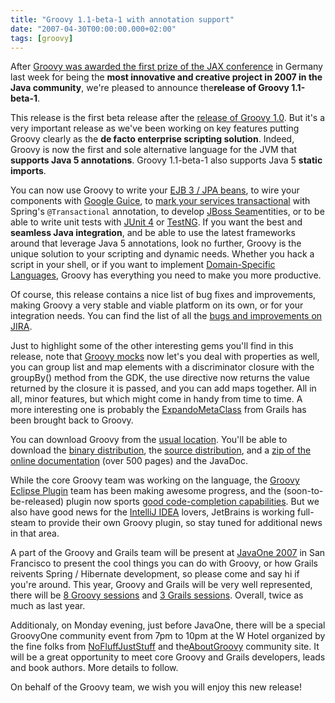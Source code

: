 ```yaml
---
title: "Groovy 1.1-beta-1 with annotation support"
date: "2007-04-30T00:00:00.000+02:00"
tags: [groovy]
---
```


After [Groovy was awarded the first prize of the JAX conference](http://glaforge.free.fr/weblog/index.php?itemid=210) in Germany last week for being the **most innovative and creative project in 2007 in the Java community**, we're pleased to announce the**release of Groovy 1.1-beta-1**.

This release is the first beta release after the [release of Groovy 1.0](http://glaforge.free.fr/weblog/index.php?itemid=200). But it's a very important release as we've been working on key features putting Groovy clearly as the **de facto enterprise scripting solution**. Indeed, Groovy is now the first and sole alternative language for the JVM that **supports Java 5 annotations**. Groovy 1.1-beta-1 also supports Java 5 **static imports**.

You can now use Groovy to write your [EJB 3 / JPA beans](http://www.curious-creature.org/2007/03/25/persistence-made-easy-with-groovy-and-jpa/), to wire your components with [Google Guice](http://glaforge.free.fr/weblog/index.php?itemid=208), to [mark your services transactional](http://jroller.com/page/buggybean?entry=using_groovy_spring_and_javaconfig1) with Spring's `@Transactional` annotation, to develop [JBoss Seam](http://www.jboss.com/products/seam)entities, or to be able to write unit tests with [JUnit 4](http://groovy.codehaus.org/Using+JUnit+4+with+Groovy) or [TestNG](http://code.google.com/p/testngroove/). If you want the best and **seamless Java integration**, and be able to use the latest frameworks around that leverage Java 5 annotations, look no further, Groovy is the unique solution to your scripting and dynamic needs. Whether you hack a script in your shell, or if you want to implement [Domain-Specific Languages](http://groovy.codehaus.org/Writing+Domain-Specific+Languages), Groovy has everything you need to make you more productive.

Of course, this release contains a nice list of bug fixes and improvements, making Groovy a very stable and viable platform on its own, or for your integration needs. You can find the list of all the [bugs and improvements on JIRA](http://jira.codehaus.org/browse/GROOVY).

Just to highlight some of the other interesting gems you'll find in this release, note that [Groovy mocks](http://groovy.codehaus.org/Groovy+Mocks) now let's you deal with properties as well, you can group list and map elements with a discriminator closure with the groupBy() method from the GDK, the use directive now returns the value returned by the closure it is passed, and you can add maps together. All in all, minor features, but which might come in handy from time to time. A more interesting one is probably the [ExpandoMetaClass](http://groovy.codehaus.org/Groovy+Mocks) from Grails has been brought back to Groovy.

You can download Groovy from the [usual location](http://groovy.codehaus.org/Download). You'll be able to download the [binary distribution](http://dist.groovy.codehaus.org/distributions/groovy-binary-1.1-BETA-1.zip), the [source distribution](http://dist.groovy.codehaus.org/distributions/groovy-src-1.1-BETA-1.zip), and a [zip of the online documentation](http://dist.groovy.codehaus.org/distributions/groovy-docs-1.1-BETA-1.zip) (over 500 pages) and the JavaDoc.

While the core Groovy team was working on the language, the [Groovy Eclipse Plugin](http://groovy.codehaus.org/Eclipse+Plugin) team has been making awesome progress, and the (soon-to-be-released) plugin now sports [good code-completion capabilities](http://www.rippleinteractive.com/blog/2007/04/10/1176254940000.html). But we also have good news for the [IntelliJ IDEA](http://www.jetbrains/idea) lovers, JetBrains is working full-steam to provide their own Groovy plugin, so stay tuned for additional news in that area.

A part of the Groovy and Grails team will be present at [JavaOne 2007](http://sun.com/javaone) in San Francisco to present the cool things you can do with Groovy, or how Grails reivents Spring / Hibernate development, so please come and say hi if you're around. This year, Groovy and Grails will be very well represented, there will be [8 Groovy sessions](http://www28.cplan.com/cc158/sessions_catalog.jsp?ilc=158-1&ilg=english&isort=&isort_type=&is=yes&icriteria1=+&icriteria2=+&icriteria7=+&icriteria9=&icriteria8=groovy) and [3 Grails sessions](http://www28.cplan.com/cc158/sessions_catalog.jsp?ilc=158-1&ilg=english&isort=&isort_type=&is=yes&icriteria1=+&icriteria2=+&icriteria7=+&icriteria9=&icriteria8=grails). Overall, twice as much as last year.

Additionaly, on Monday evening, just before JavaOne, there will be a special GroovyOne community event from 7pm to 10pm at the W Hotel organized by the fine folks from [NoFluffJustStuff](http://www.nofluffjuststuff.com/) and the[AboutGroovy](http://aboutgroovy.com/) community site. It will be a great opportunity to meet core Groovy and Grails developers, leads and book authors. More details to follow.

On behalf of the Groovy team, we wish you will enjoy this new release!